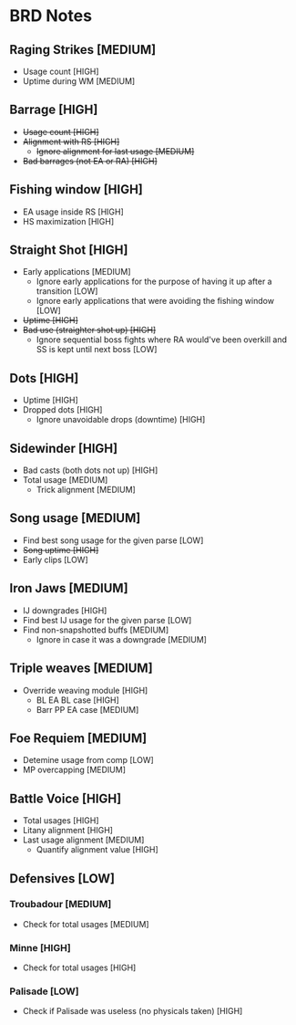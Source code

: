 # BRD Notes

## Raging Strikes [MEDIUM]

* Usage count [HIGH]
* Uptime during WM [MEDIUM]

## Barrage [HIGH]

* ~~Usage count [HIGH]~~
* ~~Alignment with RS [HIGH]~~
  * ~~Ignore alignment for last usage [MEDIUM]~~
* ~~Bad barrages (not EA or RA) [HIGH]~~

## Fishing window [HIGH]

* EA usage inside RS [HIGH]
* HS maximization [HIGH]

## Straight Shot [HIGH]

* Early applications [MEDIUM]
  * Ignore early applications for the purpose of having it up after a transition [LOW]
  * Ignore early applications that were avoiding the fishing window [LOW]
* ~~Uptime [HIGH]~~
* ~~Bad use (straighter shot up) [HIGH]~~
  * Ignore sequential boss fights where RA would've been overkill and SS is kept until next boss [LOW]

## Dots [HIGH]

* Uptime [HIGH]
* Dropped dots [HIGH]
  * Ignore unavoidable drops (downtime) [HIGH]

## Sidewinder [HIGH]

* Bad casts (both dots not up) [HIGH]
* Total usage [MEDIUM]
  * Trick alignment [MEDIUM]

## Song usage [MEDIUM]

* Find best song usage for the given parse [LOW]
* ~~Song uptime [HIGH]~~
* Early clips [LOW]

## Iron Jaws [MEDIUM]

* IJ downgrades [HIGH]
* Find best IJ usage for the given parse [LOW]
* Find non-snapshotted buffs [MEDIUM]
  * Ignore in case it was a downgrade [MEDIUM]

## Triple weaves [MEDIUM]

* Override weaving module [HIGH]
  * BL EA BL case [HIGH]
  * Barr PP EA case [MEDIUM]

## Foe Requiem [MEDIUM]

* Detemine usage from comp [LOW]
* MP overcapping [MEDIUM]

## Battle Voice [HIGH]

* Total usages [HIGH]
* Litany alignment [HIGH]
* Last usage alignment [MEDIUM]
  * Quantify alignment value [HIGH]

## Defensives [LOW]

### Troubadour [MEDIUM]

* Check for total usages [MEDIUM]

### Minne [HIGH]

* Check for total usages [HIGH]

### Palisade [LOW]

* Check if Palisade was useless (no physicals taken) [HIGH]
